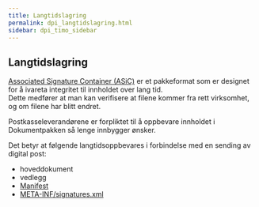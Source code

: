 ```yaml
---
title: Langtidslagring
permalink: dpi_langtidslagring.html
sidebar: dpi_timo_sidebar
---
```


<!-- ![](/images/dpi/underarbeide.png) -->

## Langtidslagring

[Associated Signature Container
(ASiC)](http://www.etsi.org/deliver/etsi_ts/102900_102999/102918/01.03.01_60/ts_102918v010301p.pdf)
er et pakkeformat som er designet for å ivareta integritet til innholdet
over lang tid.  
Dette medfører at man kan verifisere at filene kommer fra rett
virksomhet, og om filene har blitt endret.

Postkasseleverandørene er forpliktet til å oppbevare innholdet i
Dokumentpakken så lenge innbygger ønsker.

Det betyr at følgende langtidsoppbevares i forbindelse med en sending av
digital post:

  - hoveddokument
  - vedlegg
  - [Manifest](../../eksempler/sdpManifest.xml)
  - [META-INF/signatures.xml](http://www.etsi.org/deliver/etsi_ts%5C101900_101999%5C101903%5C01.04.02_60%5Cts_101903v010402p.pdf)
